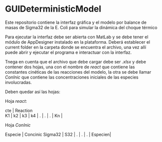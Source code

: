 # GUIDeterministicModel
Este repositorio contiene la interfaz gráfica y el modelo por balance de masas de Sigma32 de la E. Coli para simular la dinámica del choque térmico


Para ejecutar la interfaz debe ser abierta con MatLab y se debe tener el módulo de AppDesigner instalado en la plataforma. 
Deberá establecer el current folder en la carpeta donde se encuentra el archivo, una vez allí puede abrir y ejecutar el programa e interactuar con la interfaz.

Tnega en cuenta que el archivo que debe cargar debe ser *.xlsx* y debe contener dos hojas, una con el nombre de *react* que contiene las constantes cinéticas de las reacciones del modelo, la otra se debe llamar *ConInic* que contiene las concentraciones iniciales de las especies involucradas.


Deben quedar así las hojas:

Hoja *react*:

cte | Reaction  
K1  | <value>
k2  | <value>
k3  | <value>
k4  | <value>
.   | <value>
.   | <value>
.   | <value>
Kn  | <value>
  
  
  
  Hoja *ConInic*

  
Especie | Concinic
Sigma32 | <value>
S32     | <value>
.       | <value>
.       | <value>
.       | <value>
Especien| <value>
  
